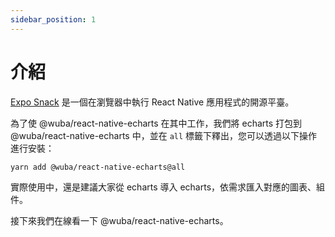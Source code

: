 ```yaml
---
sidebar_position: 1
---
```


# 介紹

[Expo Snack](https://snack.expo.dev/) 是一個在瀏覽器中執行 React Native 應用程式的開源平臺。

為了使 @wuba/react-native-echarts 在其中工作，我們將 echarts 打包到 @wuba/react-native-echarts 中，並在 `all` 標籤下釋出，您可以透過以下操作進行安裝：

```bash
yarn add @wuba/react-native-echarts@all
```

實際使用中，還是建議大家從 echarts 導入 echarts，依需求匯入對應的圖表、組件。

接下來我們在線看一下 @wuba/react-native-echarts。